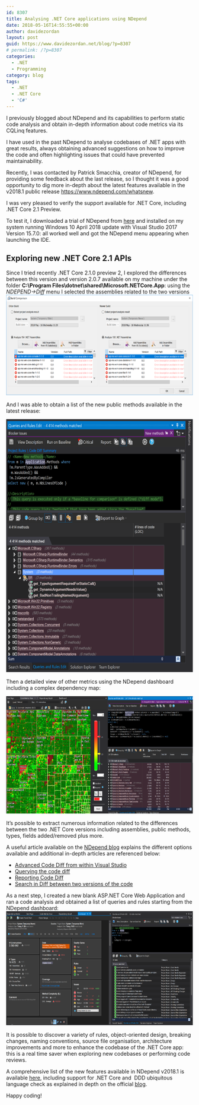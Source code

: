 ```yaml
---
id: 8307
title: Analysing .NET Core applications using NDepend
date: 2018-05-16T14:55:55+00:00
author: davidezordan
layout: post
guid: https://www.davidezordan.net/blog/?p=8307
# permalink: /?p=8307
categories:
  - .NET
  - Programming
category: blog
tags:
  - .NET
  - .NET Core
  - 'C#'
---
```

I previously blogged about NDepend and its capabilities to perform static code analysis and obtain in-depth information about code metrics via its CQLinq features.

I have used in the past NDepend to analyse codebases of .NET apps with great results, always obtaining advanced suggestions on how to improve the code and often highlighting issues that could have prevented maintainability.

Recently, I was contacted by Patrick Smacchia, creator of NDepend, for providing some feedback about the last release, so I thought it was a good opportunity to dig more in-depth about the latest features available in the v2018.1 public release <a href="https://www.ndepend.com/whatsnew" target="_blank" rel="noopener">https://www.ndepend.com/whatsnew</a>.

I was very pleased to verify the support available for .NET Core, including .NET Core 2.1 Preview.

To test it, I downloaded a trial of NDepend from <a href="https://www.ndepend.com/download" target="_blank" rel="noopener">here</a> and installed on my system running Windows 10 April 2018 update with Visual Studio 2017 Version 15.7.0: all worked well and got the NDepend menu appearing when launching the IDE.
<h2>Exploring new .NET Core 2.1 APIs</h2>
Since I tried recently .NET Core 2.1.0 preview 2, I explored the differences between this version and version 2.0.7 available on my machine under the folder <strong>C:\Program Files\dotnet\shared\Microsoft.NETCore.App</strong>: using the <em>NDEPEND-&gt;Diff</em> menu I selected the assemblies related to the two versions

<img class="aligncenter size-large wp-image-8308" src="../wp-content/uploads/2018/05/NDepend-Select-assemblies-1024x419.png" alt="" width="660" height="270" />

And I was able to obtain a list of the new public methods available in the latest release:

<img class="aligncenter size-large wp-image-8309" src="../wp-content/uploads/2018/05/NDepend-New-public-methods-992x1024.png" alt="" width="660" height="681" />

Then a detailed view of other metrics using the NDepend dashboard including a complex dependency map:

<img class="aligncenter size-large wp-image-8310" src="../wp-content/uploads/2018/05/NDepend-Code-metrics-Diff-1024x491.png" alt="" width="660" height="316" />

It’s possible to extract numerous information related to the differences between the two .NET Core versions including assemblies, public methods, types, fields added/removed plus more.

A useful article available on the <a href="https://blog.ndepend.com/new-net-core-2-1-asp-net-core-2-1-apis/" target="_blank" rel="noopener">NDepend blog</a> explains the different options available and additional in-depth articles are referenced below:
<ul>
 	<li><a href="https://www.ndepend.com/docs/code-diff-in-visual-studio" target="_blank" rel="noopener">Advanced Code Diff from within Visual Studio</a></li>
 	<li><a href="https://www.ndepend.com/docs/cqlinq-features#Diff" target="_blank" rel="noopener">Querying the code diff</a></li>
 	<li><a href="https://www.ndepend.com/docs/reporting-code-diff" target="_blank" rel="noopener">Reporting Code Diff</a></li>
 	<li><a href="https://www.ndepend.com/docs/code-search#Change" target="_blank" rel="noopener">Search in Diff between two versions of the code</a></li>
</ul>
As a next step, I created a new blank ASP.NET Core Web Application and ran a code analysis and obtained a list of queries and rules starting from the NDepend dashboard:

<img class="aligncenter size-large wp-image-8311" src="../wp-content/uploads/2018/05/NDepend-Dashboard-1024x477.png" alt="" width="660" height="307" />

It is possible to discover a variety of rules, object-oriented design, breaking changes, naming conventions, source file organisation, architecture improvements and more to enhance the codebase of the .NET Core app: this is a real time saver when exploring new codebases or performing code reviews.

A comprehensive list of the new features available in NDepend v2018.1 is available <a href="https://www.ndepend.com/whatsnew" target="_blank" rel="noopener">here</a>, including support for .NET Core and  DDD ubiquitous language check as explained in depth on the official <a href="https://blog.ndepend.com/checking-ddd-ubiquitous-language-with-ndepend/" target="_blank" rel="noopener">blog</a>.

Happy coding!